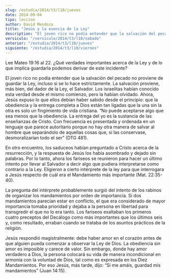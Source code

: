 ```yaml
---
slug: /estudia/2014/t3/l10/jueves
date: 2014-09-04
tipo: leccion
author: David Mendoza
title: "Jesús y la esencia de la Ley"
description: "El joven rico no podía entender que la salvación del pecado no proviene de guardar la Ley, incluso si se lo hace estrictamente. La salvación proviene, más bien, del dador de la Ley, el Salvador. Los israelitas habían conocido esta verdad desde el mismo comienzo, pero la habían olvidado."
versiculo: "/versiculo/2014/t3/l10/sabado"
anterior: "/estudia/2014/t3/l10/jueves"
siguiente: "/estudia/2014/t3/l10/viernes"
---
```


Lee Mateo 19:16 al 22. ¿Qué verdades importantes acerca de la Ley y de lo que implica guardarla podemos derivar de este incidente?

El joven rico no podía entender que la salvación del pecado no proviene de guardar la Ley, incluso si se lo hace estrictamente. La salvación proviene, más bien, del dador de la Ley, el Salvador. Los israelitas habían conocido esta verdad desde el mismo comienzo, pero la habían olvidado. Ahora, Jesús expuso lo que ellos debían haber sabido desde el principio: que la obediencia y la entrega completa a Dios están tan ligadas que la una sin la otra es solo un fingimiento de vida cristiana. “No puede aceptarse algo que sea menos que la obediencia. La entrega del yo es la sustancia de las enseñanzas de Cristo. Con frecuencia es presentada y ordenada en un lenguaje que parece autoritario porque no hay otra manera de salvar al hombre que separándolo de aquellas cosas que, si las conservase, desmoralizarían todo el ser” (DTG 481).

En otro encuentro, los saduceos habían preguntado a Cristo acerca de la resurrección, y la respuesta de Jesús los había asombrado y dejado sin palabras. Por lo tanto, ahora los fariseos se reunieron para hacer un último intento por llevar al Salvador a decir algo que pudiera interpretarse como contrario a la Ley. Eligieron a cierto intérprete de la ley para que interrogara a Jesús respecto de cuál era el Mandamiento más importante (Mat. 22:35-40).

La pregunta del intérprete probablemente surgió del intento de los rabinos de organizar los mandamientos por orden de importancia. Si dos mandamientos parecían estar en conflicto, el que era considerado de mayor importancia tomaba prioridad y dejaba a la persona en libertad para transgredir el que no lo era tanto. Los fariseos exaltaban los primeros cuatro preceptos del Decálogo como más importantes que los últimos seis y, como resultado, erraban cuando se trataba de los asuntos prácticos de la religión.

Jesús respondió magistralmente: debe haber amor en el corazón antes de que alguien pueda comenzar a observar la Ley de Dios. La obediencia sin amor es imposible y carece de valor. Sin embargo, donde hay amor verdadero a Dios, la persona colocará su vida de manera incondicional en armonía con la voluntad de Dios, tal como es expresada en los Diez Mandamientos. Por eso Jesús, más tarde, dijo: “Si me amáis, guardad mis mandamientos” (Juan 14:15).
